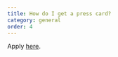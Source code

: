 ```yaml
---
title: How do I get a press card?
category: general
order: 4
---
```


Apply [here](https://forms.gle/G4FxcQsC2Byy9NEHA).